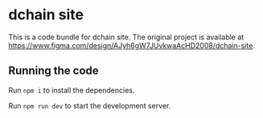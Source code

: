 
  # dchain site

  This is a code bundle for dchain site. The original project is available at https://www.figma.com/design/AJyh6gW7JUvkwaAcHD2008/dchain-site.

  ## Running the code

  Run `npm i` to install the dependencies.

  Run `npm run dev` to start the development server.
  
